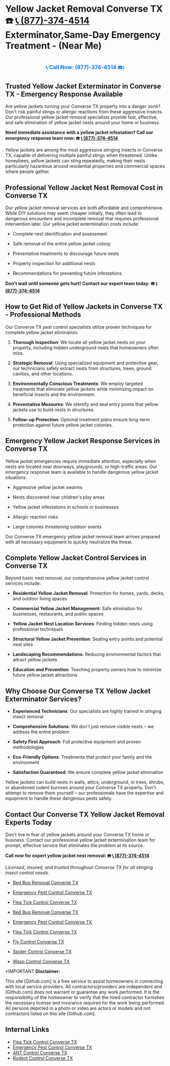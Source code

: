 # Yellow Jacket Removal Converse TX ☎️ [📞 (877)-374-4514](https://pest-control-4514.netlify.app) Exterminator,Same-Day Emergency Treatment - (Near Me)
# 

<p align="center" style="font-size: 1.2em; font-weight: bold; margin: 20px 0;">
  <a href="https://pest-control-4514.netlify.app" target="_blank" style="color: #007BFF; text-decoration: none;">📞 Call Now: (877)-374-4514 ☎️💧</a>
</p>

## Trusted Yellow Jacket Exterminator in Converse TX - Emergency Response Available

Are yellow jackets turning your Converse TX property into a danger zone? Don't risk painful stings or allergic reactions from these aggressive insects. Our professional yellow jacket removal specialists provide fast, effective, and safe elimination of yellow jacket nests around your home or business.

**Need immediate assistance with a yellow jacket infestation? Call our emergency response team now: ☎️ [📞 (877)-374-4514](https://pest-control-4514.netlify.app)**

Yellow jackets are among the most aggressive stinging insects in Converse TX, capable of delivering multiple painful stings when threatened. Unlike honeybees, yellow jackets can sting repeatedly, making their nests particularly hazardous around residential properties and commercial spaces where people gather.

## Professional Yellow Jacket Nest Removal Cost in Converse TX

Our yellow jacket removal services are both affordable and comprehensive. While DIY solutions may seem cheaper initially, they often lead to dangerous encounters and incomplete removal that requires professional intervention later. Our yellow jacket extermination costs include:

- Complete nest identification and assessment

- Safe removal of the entire yellow jacket colony

- Preventative treatments to discourage future nests

- Property inspection for additional nests

- Recommendations for preventing future infestations

**Don't wait until someone gets hurt! Contact our expert team today: ☎️ [📞 (877)-374-4514](https://pest-control-4514.netlify.app)**

## How to Get Rid of Yellow Jackets in Converse TX - Professional Methods

Our Converse TX pest control specialists utilize proven techniques for complete yellow jacket elimination:

1. **Thorough Inspection**: We locate all yellow jacket nests on your property, including hidden underground nests that homeowners often miss.

2. **Strategic Removal**: Using specialized equipment and protective gear, our technicians safely extract nests from structures, trees, ground cavities, and other locations.

3. **Environmentally Conscious Treatments**: We employ targeted treatments that eliminate yellow jackets while minimizing impact on beneficial insects and the environment.

4. **Preventative Measures**: We identify and seal entry points that yellow jackets use to build nests in structures.

5. **Follow-up Protection**: Optional treatment plans ensure long-term protection against future yellow jacket colonies.

## Emergency Yellow Jacket Response Services in Converse TX

Yellow jacket emergencies require immediate attention, especially when nests are located near doorways, playgrounds, or high-traffic areas. Our emergency response team is available to handle dangerous yellow jacket situations:

- Aggressive yellow jacket swarms

- Nests discovered near children's play areas

- Yellow jacket infestations in schools or businesses

- Allergic reaction risks

- Large colonies threatening outdoor events

Our Converse TX emergency yellow jacket removal team arrives prepared with all necessary equipment to quickly neutralize the threat.

## Complete Yellow Jacket Control Services in Converse TX

Beyond basic nest removal, our comprehensive yellow jacket control services include:

- **Residential Yellow Jacket Removal**: Protection for homes, yards, decks, and outdoor living spaces

- **Commercial Yellow Jacket Management**: Safe elimination for businesses, restaurants, and public spaces

- **Yellow Jacket Nest Location Services**: Finding hidden nests using professional techniques

- **Structural Yellow Jacket Prevention**: Sealing entry points and potential nest sites

- **Landscaping Recommendations**: Reducing environmental factors that attract yellow jackets

- **Education and Prevention**: Teaching property owners how to minimize future yellow jacket attractions

## Why Choose Our Converse TX Yellow Jacket Exterminator Services?

- **Experienced Technicians**: Our specialists are highly trained in stinging insect removal

- **Comprehensive Solutions**: We don't just remove visible nests – we address the entire problem

- **Safety First Approach**: Full protective equipment and proven methodologies

- **Eco-Friendly Options**: Treatments that protect your family and the environment

- **Satisfaction Guaranteed**: We ensure complete yellow jacket elimination

Yellow jackets can build nests in walls, attics, underground, in trees, shrubs, or abandoned rodent burrows around your Converse TX property. Don't attempt to remove them yourself – our professionals have the expertise and equipment to handle these dangerous pests safely.

## Contact Our Converse TX Yellow Jacket Removal Experts Today

Don't live in fear of yellow jackets around your Converse TX home or business. Contact our professional yellow jacket extermination team for prompt, effective service that eliminates the problem at its source.

**Call now for expert yellow jacket nest removal: ☎️ [📞 (877)-374-4514](https://pest-control-4514.netlify.app)**

*Licensed, insured, and trusted throughout Converse TX for all stinging insect control needs.*


- [Bed Bug Removal Converse TX](https://github.com/allyoucaneatsushiin/pest-control/blob/main/Bed-Bug-Removal-Converse-TX-877-374-4514-Exterminator-Same-Day-Emergency-Treatment-Near-Me.md)
- [Emergency Pest Control Converse TX](https://github.com/allyoucaneatsushiin/pest-control/blob/main/Emergency-Pest-Control-Converse-TX-877-374-4514-24-7-Fast-Response-Near-Me.md)
- [Flea Tick Control Converse TX](https://github.com/allyoucaneatsushiin/pest-control/blob/main/Flea-Tick-Control-Converse-TX-877-374-4514-Removal-Exterminator-Same-Day-Emergency-Treatment-Near-Me.md)


- [Bed Bug Removal Converse TX](https://github.com/allyoucaneatsushiin/pest-control/blob/main/Bed-Bug-Removal-Converse-TX-877-374-4514-Exterminator-Same-Day-Emergency-Treatment-Near-Me.md)
- [Emergency Pest Control Converse TX](https://github.com/allyoucaneatsushiin/pest-control/blob/main/Emergency-Pest-Control-Converse-TX-877-374-4514-24-7-Fast-Response-Near-Me.md)
- [Flea Tick Control Converse TX](https://github.com/allyoucaneatsushiin/pest-control/blob/main/Flea-Tick-Control-Converse-TX-877-374-4514-Removal-Exterminator-Same-Day-Emergency-Treatment-Near-Me.md)


- [Fly Control Converse TX](https://github.com/allyoucaneatsushiin/pest-control/blob/main/Fly-Control-Converse-TX-877-374-4514-Prevention-Same-Day-Emergency-Treatment-Near-Me.md)
- [Spider Control Converse TX](https://github.com/allyoucaneatsushiin/pest-control/blob/main/Spider-Control-Converse-TX-877-374-4514-Removal-Exterminator-Same-Day-Emergency-Treatment-Near-Me.md)
- [Wasp Control Converse TX](https://github.com/allyoucaneatsushiin/pest-control/blob/main/Wasp-Control-Converse-TX-877-374-4514-Removal-Exterminator-Same-Day-Emergency-Treatment-Near-Me.md)


*IMPORTANT **Disclaimer:**  

This site [Github.com] is a free service to assist homeowners in connecting with local service providers. All contractors/providers are independent and [Github.com] does not warrant or guarantee any work performed. It is the responsibility of the homeowner to verify that the hired contractor furnishes the necessary license and insurance required for the work being performed. All persons depicted in a photo or video are actors or models and not contractors listed on this site [Github.com].


## Internal Links
- [Flea Tick Control Converse TX](https://github.com/allyoucaneatsushiin/pest-control/blob/main/Flea-Tick-Control-Converse-TX-877-374-4514-Removal-Exterminator-Same-Day-Emergency-Treatment-Near-Me.md)
- [Emergency Pest Control Converse TX](https://github.com/allyoucaneatsushiin/pest-control/blob/main/Emergency-Pest-Control-Converse-TX-877-374-4514-24-7-Fast-Response-Near-Me.md)
- [ANT Control Converse TX](https://github.com/allyoucaneatsushiin/pest-control/blob/main/ANT-Control-Converse-TX-877-374-4514-Prevention-Extermination-Same-Day-Emergency-Treatment-Near-Me.md)
- [Rodent Control Converse TX](https://github.com/allyoucaneatsushiin/pest-control/blob/main/Rodent-Control-Converse-TX-877-374-4514-Rat-Removal-Exterminator-Same-Day-Emergency-Treatment-Near-Me.md)
